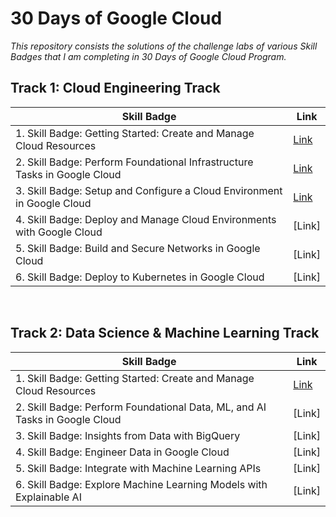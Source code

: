 # 30 Days of Google Cloud

_This repository consists the solutions of the challenge labs of various Skill Badges that I am completing in 30 Days of Google Cloud Program._

## Track 1: Cloud Engineering Track

| Skill Badge | Link |
|------|------|
|1. Skill Badge: Getting Started: Create and Manage Cloud Resources | [Link](https://github.com/kritika-srivastava/30-Days-of-Google-Cloud/tree/main/1.%20Getting%20Started:%20Create%20and%20Manage%20Cloud%20Resources) |
|2. Skill Badge: Perform Foundational Infrastructure Tasks in Google Cloud | [Link](https://github.com/kritika-srivastava/30-Days-of-Google-Cloud/tree/main/2.%20Perform%20Foundational%20Infrastructure%20Tasks%20in%20Google%20Cloud) |
|3. Skill Badge: Setup and Configure a Cloud Environment in Google Cloud | [Link](https://github.com/kritika-srivastava/30-Days-of-Google-Cloud/tree/main/3.%20Setup%20and%20Configure%20a%20Cloud%20Environment%20in%20Google%20Cloud) |
|4. Skill Badge: Deploy and Manage Cloud Environments with Google Cloud | [Link] |
|5. Skill Badge: Build and Secure Networks in Google Cloud | [Link] |
|6. Skill Badge: Deploy to Kubernetes in Google Cloud | [Link] |

&nbsp;
## Track 2: Data Science & Machine Learning Track

| Skill Badge | Link |
|------|------|
|1. Skill Badge: Getting Started: Create and Manage Cloud Resources | [Link](https://github.com/kritika-srivastava/30-Days-of-Google-Cloud/tree/main/1.%20Getting%20Started:%20Create%20and%20Manage%20Cloud%20Resources) |
|2. Skill Badge: Perform Foundational Data, ML, and AI Tasks in Google Cloud | [Link] |
|3. Skill Badge: Insights from Data with BigQuery | [Link] |
|4. Skill Badge: Engineer Data in Google Cloud | [Link] |
|5. Skill Badge: Integrate with Machine Learning APIs | [Link] |
|6. Skill Badge: Explore Machine Learning Models with Explainable AI | [Link] |